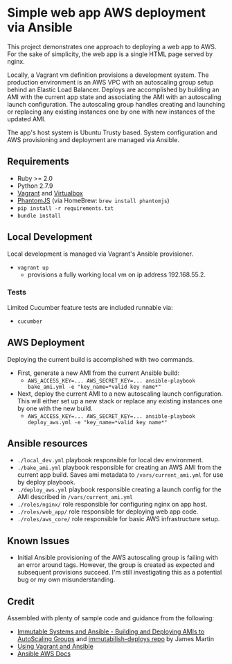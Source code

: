 # Simple web app AWS deployment via Ansible

This project demonstrates one approach to deploying a web app to AWS. For the sake of simplicity, the web app is a single HTML page served by nginx. 

Locally, a Vagrant vm definition provisions a development system. The production environment is an AWS VPC with an autoscaling group setup behind an Elastic Load Balancer. Deploys are accomplished by building an AMI with the current app state and associating the AMI with an autoscaling launch configuration. The autoscaling group handles creating and launching or replacing any existing instances one by one with new instances of the updated AMI.

The app's host system is Ubuntu Trusty based. System configuration and AWS provisioning and deployment are managed via Ansible.

## Requirements

* Ruby >= 2.0
* Python 2.7.9
* [Vagrant](https://www.vagrantup.com/) and [Virtualbox](https://www.virtualbox.org/)
* [PhantomJS](http://phantomjs.org/) (via HomeBrew: `brew install phantomjs`)
* `pip install -r requirements.txt`
* `bundle install`

## Local Development

Local development is managed via Vagrant's Ansible provisioner.

* `vagrant up`
    * provisions a fully working local vm on ip address 192.168.55.2.

### Tests

Limited Cucumber feature tests are included runnable via:

* `cucumber`

## AWS Deployment

Deploying the current build is accomplished with two commands. 

* First, generate a new AMI from the current Ansible build:
    * `AWS_ACCESS_KEY=... AWS_SECRET_KEY=... ansible-playbook bake_ami.yml -e "key_name=*valid key name*"`
* Next, deploy the current AMI to a new autoscaling launch configuration. This will either set up a new stack or replace any existing instances one by one with the new build.
    * `AWS_ACCESS_KEY=... AWS_SECRET_KEY=... ansible-playbook deploy_aws.yml -e "key_name=*valid key name*"`

## Ansible resources

* `./local_dev.yml` playbook responsible for local dev environment.
* `./bake_ami.yml` playbook responsible for creating an AWS AMI from the current app build. Saves ami metadata to `/vars/current_ami.yml` for use by deploy playbook.
* `./deploy_aws.yml` playbook responsible creating a launch config for the AMI described in `/vars/current_ami.yml`
* `./roles/nginx/` role responsible for configuring nginx on app host.
* `./roles/web_app/` role responsible for deploying web app code.
* `./roles/aws_core/` role responsible for basic AWS infrastructure setup.

## Known Issues

* Initial Ansible provisioning of the AWS autoscaling group is failing with an error around tags. However, the group is created as expected and subsequent provisions succeed. I'm still investigating this as a potential bug or my own misunderstanding.

## Credit

Assembled with plenty of sample code and guidance from the following:

* [Immutable Systems and Ansible - Building and Deploying AMIs to AutoScaling Groups](http://www.ansible.com/blog/immutable-systems) and [immutabilish-deploys repo](https://github.com/ansible/immutablish-deploys) by James Martin 
* [Using Vagrant and Ansible](http://docs.ansible.com/guide_vagrant.html)
* [Ansible AWS Docs](http://docs.ansible.com/guide_aws.html)
